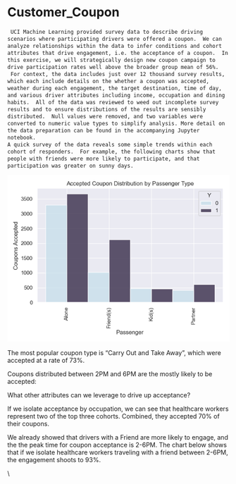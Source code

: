 # Customer_Coupon


     UCI Machine Learning provided survey data to describe driving scenarios where participating drivers were offered a coupon.  We can analyze relationships within the data to infer conditions and cohort attributes that drive engagement, i.e. the acceptance of a coupon.  In this exercise, we will strategically design new coupon campaign to drive participation rates well above the broader group mean of 56%.
     For context, the data includes just over 12 thousand survey results, which each include details on the whether a coupon was accepted, weather during each engagement, the target destination, time of day, and various driver attributes including income, occupation and dining habits.  All of the data was reviewed to weed out incomplete survey results and to ensure distributions of the results are sensibly distributed.  Null values were removed, and two variables were converted to numeric value types to simplify analysis. More detail on the data preparation can be found in the accompanying Jupyter notebook.   
    A quick survey of the data reveals some simple trends within each cohort of responders.  For example, the following charts show that people with friends were more likely to participate, and that participation was greater on sunny days.

![alt text](https://github.com/JOSHUAGITBERG/Customer_Coupon/blob/main/images/passenger.png)

The most popular coupon type is “Carry Out and Take Away”, which were accepted at a rate of 73%.

<pic>

Coupons distributed between 2PM and 6PM are the mostly likely to be accepted:

<pic>

<pic>

What other attributes can we leverage to drive up acceptance?

If we isolate acceptance by occupation, we can see that healthcare workers represent two of the top three cohorts.  Combined, they accepted 70% of their coupons.  

<pic>

We already showed that drivers with a Friend are more likely to engage, and the the peak time for coupon acceptance is 2-6PM.  The chart below shows that if we isolate healthcare workers traveling with a friend between 2-6PM, the engagement shoots to 93%.   


\



